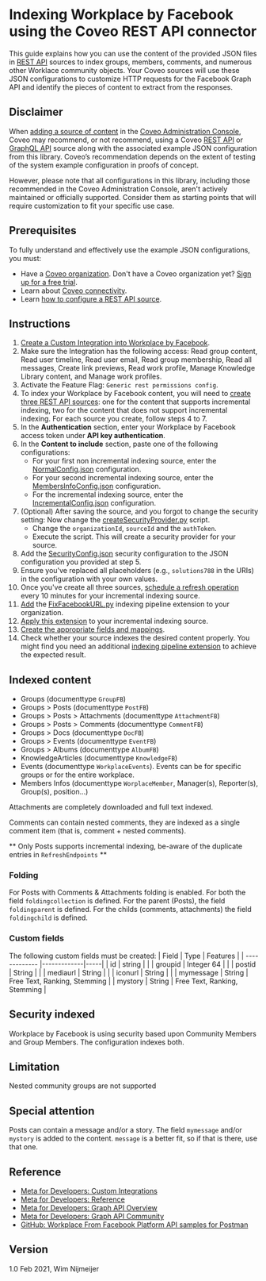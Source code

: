 # Indexing Workplace by Facebook using the Coveo REST API connector
This guide explains how you can use the content of the provided JSON files in [REST API](https://docs.coveo.com/en/1896/) sources to index groups, members, comments, and numerous other Worklace community objects. Your Coveo sources will use these JSON configurations to customize HTTP requests for the Facebook Graph API and identify the pieces of content to extract from the responses.

## Disclaimer
When [adding a source of content](https://docs.coveo.com/en/3390/index-content/add-or-edit-a-source#add-a-source) in the [Coveo Administration Console](https://docs.coveo.com/en/1841/), Coveo may recommend, or not recommend, using a Coveo [REST API](https://docs.coveo.com/en/1896/) or [GraphQL API](https://docs.coveo.com/en/n6gh2329/) source along with the associated example JSON configuration from this library. Coveo’s recommendation depends on the extent of testing of the system example configuration in proofs of concept.

However, please note that all configurations in this library, including those recommended in the Coveo Administration Console, aren't actively maintained or officially supported. Consider them as starting points that will require customization to fit your specific use case.

## Prerequisites
To fully understand and effectively use the example JSON configurations, you must:
- Have a [Coveo organization](https://docs.coveo.com/en/185). Don't have a Coveo organization yet? [Sign up for a free trial](https://www.coveo.com/en/free-trial?utm_marketing_tactic=connectivity_library).
- Learn about [Coveo connectivity](https://docs.coveo.com/en/1702).
- Learn [how to configure a REST API source](https://docs.coveo.com/en/1896/).

## Instructions
1. [Create a Custom Integration into Workplace by Facebook](https://developers.facebook.com/docs/workplace/custom-integrations-new/).
2. Make sure the Integration has the following access: Read group content, Read user timeline, Read user email, Read group membership, Read all messages, Create link previews, Read work profile, Manage Knowledge Library content, and Manage work profiles.
3. Activate the Feature Flag: `Generic rest permissions config`.
4. To index your Workplace by Facebook content, you will need to [create three REST API sources](https://docs.coveo.com/en/1896/): one for the content that supports incremental indexing, two for the content that does not support incremental indexing. For each source you create, follow steps 4 to 7.
5. In the **Authentication** section, enter your Workplace by Facebook access token under **API key authentication**.
6. In the **Content to include** section, paste one of the following configurations:
    - For your first non incremental indexing source, enter the [NormalConfig.json](NormalConfig.json) configuration.
    - For your second incremental indexing source, enter the [MembersInfoConfig.json](MembersInfoConfig.json) configuration.
    - For the incremental indexing source, enter the [IncrementalConfig.json](IncrementalConfig.json) configuration.
7. (Optional) After saving the source, and you forgot to change the security setting: Now change the [createSecurityProvider.py](Extensions/createSecurityProvider.py) script.
   - Change the `organizationId`, `sourceId` and the `authToken`.
   - Execute the script. This will create a security provider for your source.
8. Add the [SecurityConfig.json](SecurityConfig.json) security configuration to the JSON configuration you provided at step 5. 
9. Ensure you've replaced all placeholders (e.g., `solutions788` in the URIs) in the configuration with your own values.
10. Once you've create all three sources, [schedule a refresh operation](https://docs.coveo.com/en/1933/) every 10 minutes for your incremental indexing source.
11. [Add](https://docs.coveo.com/en/1645/) the [FixFacebookURL.py](Extensions/FixFacebookURL.py) indexing pipeline extension to your organization.
12. [Apply this extension](https://docs.coveo.com/en/1936/) to your incremental indexing source.
13. [Create the appropriate fields and mappings](https://docs.coveo.com/en/1896/#completion).
14. Check whether your source indexes the desired content properly. You might find you need an additional [indexing pipeline extension](https://docs.coveo.com/en/1645/) to achieve the expected result.


## Indexed content
* Groups (documenttype `GroupFB`)
* Groups > Posts (documenttype `PostFB`)
* Groups > Posts > Attachments (documenttype `AttachmentFB`)
* Groups > Posts > Comments (documenttype `CommentFB`)
* Groups > Docs (documenttype `DocFB`)
* Groups > Events (documenttype `EventFB`)
* Groups > Albums (documenttype `AlbumFB`)
* KnowledgeArticles (documenttype `KnowledgeFB`)
* Events (documenttype `WorkplaceEvents`). Events can be for specific groups or for the entire workplace.
* Members Infos (documenttype `WorplaceMember`, Manager(s), Reporter(s), Group(s), position...)


Attachments are completely downloaded and full text indexed.

Comments can contain nested comments, they are indexed as a single comment item (that is, comment + nested comments).

** Only Posts supports incremental indexing, be-aware of the duplicate entries in `RefreshEndpoints` **

### Folding
For Posts with Comments & Attachments folding is enabled.
For both the field `foldingcollection` is defined. For the parent (Posts), the field `foldingparent` is defined. For the childs (comments, attachments) the field `foldingchild` is defined.

### Custom fields
The following custom fields must be created:
| Field        | Type           | Features  |
| ------------- |-------------|-----|
| id       | string |  |
| groupid  | Integer 64 | |
| postid   | String | |
| mediaurl | String      |     |
| iconurl  | String     | |
| mymessage | String  | Free Text, Ranking, Stemming |
| mystory   | String  | Free Text, Ranking, Stemming |


## Security indexed
Workplace by Facebook is using security based upon Community Members and Group Members. The configuration indexes both.

## Limitation
Nested community groups are not supported

## Special attention
Posts can contain a message and/or a story. The field `mymessage` and/or `mystory` is added to the content. `message` is a better fit, so if that is there, use that one.

## Reference
* [Meta for Developers: Custom Integrations](https://developers.facebook.com/docs/workplace/custom-integrations-new/)
* [Meta for Developers: Reference](https://developers.facebook.com/docs/workplace/reference)
* [Meta for Developers: Graph API Overview](https://developers.facebook.com/docs/graph-api/using-graph-api)
* [Meta for Developers: Graph API Community](https://developers.facebook.com/docs/workplace/reference/graph-api/community)
* [GitHub: Workplace From Facebook Platform API samples for Postman](https://github.com/fbsamples/workplace-platform-samples/tree/master/SampleAPIEndpoints/Postman)

## Version
1.0 Feb 2021, Wim Nijmeijer
